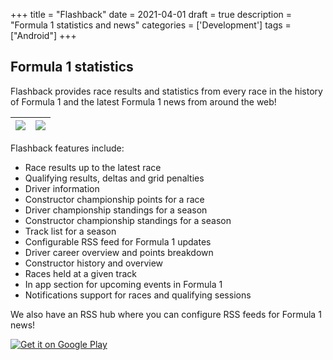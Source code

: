 +++
title = "Flashback"
date = 2021-04-01
draft = true
description = "Formula 1 statistics and news"
categories = ['Development']
tags = ["Android"]
+++

## Formula 1 statistics

Flashback provides race results and statistics from every race in the history of Formula 1 and the latest Formula 1 news from around the web!

| ![](https://play-lh.googleusercontent.com/3MEBcjOJg5LFPCK91q5pYCvpACwrL0K-xffNA34C2T7mM8ITLCouyt9JAvSPNNCdlXY=w5120-h2880-rw) | ![](https://play-lh.googleusercontent.com/r9Hr5ifZ1htR5haaxMNvpUsjx8vk1nIAQdzTV09KYwjfWrBK3e5DsfifJr_I1nvXCw=w5120-h2880-rw) | 
|---|---|

Flashback features include:

- Race results up to the latest race
- Qualifying results, deltas and grid penalties
- Driver information
- Constructor championship points for a race
- Driver championship standings for a season
- Constructor championship standings for a season
- Track list for a season
- Configurable RSS feed for Formula 1 updates
- Driver career overview and points breakdown
- Constructor history and overview
- Races held at a given track
- In app section for upcoming events in Formula 1
- Notifications support for races and qualifying sessions

We also have an RSS hub where you can configure RSS feeds for Formula 1 news!

<a class="google-play" href='https://play.google.com/store/apps/details?id=tmg.flashback'><img alt='Get it on Google Play' src='https://play.google.com/intl/en_us/badges/static/images/badges/en_badge_web_generic.png'/></a>